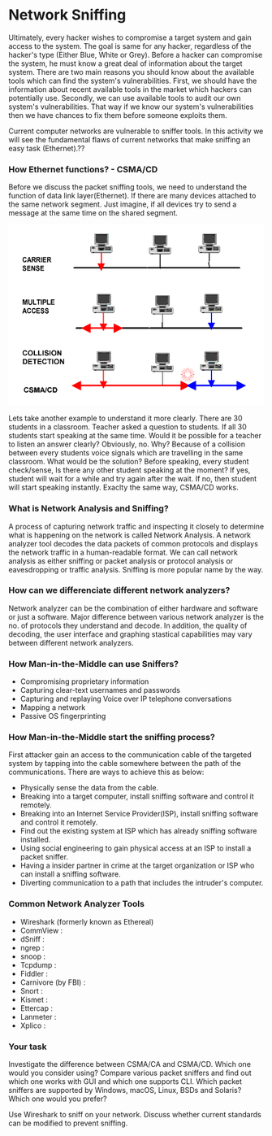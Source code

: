 # Network Sniffing

Ultimately, every hacker wishes to compromise a target system and gain access to the system. The goal is same for any hacker, regardless of the hacker's type (Either Blue, White or Grey). Before a hacker can compromise the system, he must know a great deal of information about the target system. There are two main reasons you should know about the available tools which can find the system's vulnerabilities. First, we should have the information about recent available tools in the market which hackers can potentially use. Secondly, we can use available tools to audit our own system's vulnerabilities. That way if we know our system's vulnerabilities then we have chances to fix them before someone exploits them.

Current computer networks are vulnerable to sniffer
tools. In this activity we will see the fundamental
flaws of current networks that make sniffing an
easy task (Ethernet).??

### How Ethernet functions? - CSMA/CD

Before we discuss the packet sniffing tools, we need to understand the function of data link layer(Ethernet). If there are many devices attached to the same network segment. Just imagine, if all devices try to send a message at the same time on the shared segment.

![GitHub Logo](./images/CSMA-CD.gif)
<!--- (source: http://pharoah-net.blogspot.com.au/2011/12/logical-topology.html -->

Lets take another example to understand it more clearly. There are 30 students in a classroom. Teacher asked a question to students. If all 30 students start speaking at the same time. Would it be possible for a teacher to listen an answer clearly? Obviously, no. Why? Because of a collision between every students voice signals which are travelling in the same classroom. What would be the solution? Before speaking, every student check/sense, Is there any other student speaking at the moment? If yes, student will wait for a while and try again after the wait. If no, then student will start speaking instantly. Exaclty the same way, CSMA/CD works.


### What is Network Analysis and Sniffing?

A process of capturing network traffic and inspecting it closely to determine what is happening on the network is called Network Analysis. A network analyzer tool decodes the data packets of common protocols and displays the network traffic in a human-readable format. We can call network analysis as either sniffing or packet analysis or protocol analysis or eavesdropping or traffic analysis. Sniffing is more popular name by the way.

### How can we differenciate different network analyzers?

Network analyzer can be the combination of either hardware and software or just a software. Major difference between various network analyzer is the no. of protocols they understand and decode. In addition, the quality of decoding, the user interface and graphing stastical capabilities may vary between different network analyzers.

### How Man-in-the-Middle can use Sniffers?
* Compromising proprietary information
* Capturing clear-text usernames and passwords
* Capturing and replaying Voice over IP telephone conversations
* Mapping a network
* Passive OS fingerprinting

### How Man-in-the-Middle start the sniffing process?
First attacker gain an access to the communication cable of the targeted system by tapping into the cable somewhere between the path of the communications. There are ways to achieve this as below:
* Physically sense the data from the cable.
* Breaking into a target computer, install sniffing software and control it remotely.
* Breaking into an Internet Service Provider(ISP), install sniffing software and control it remotely.
* Find out the existing system at ISP which has already sniffing software installed.
* Using social engineering to gain physical access at an ISP to install a packet sniffer.
* Having a insider partner in crime at the target organization or ISP who can install a sniffing software.
* Diverting communication to a path that includes the intruder's computer.

### Common Network Analyzer Tools
* Wireshark (formerly known as Ethereal)
* CommView :
* dSniff :
* ngrep :
* snoop :
* Tcpdump :
* Fiddler :
* Carnivore (by FBI) :
* Snort :
* Kismet :
* Ettercap :
* Lanmeter :
* Xplico :


### Your task
Investigate the difference between CSMA/CA and CSMA/CD. Which one would you consider using? Compare various packet sniffers and find out which one works with GUI and which one supports CLI. Which packet sniffers are supported by Windows, macOS, Linux, BSDs and Solaris? Which one would you prefer?

Use Wireshark to sniff on your network. Discuss whether current standards can be modified to prevent sniffing.
